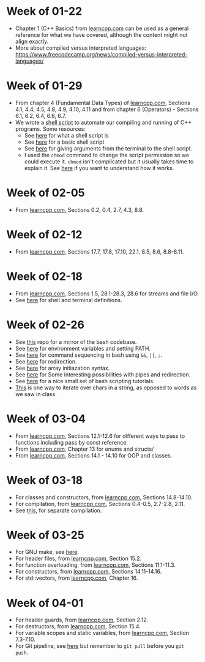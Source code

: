 # Week of 01-22
- Chapter 1 (C++ Basics) from [learncpp.com](https://www.learncpp.com/) can be used as a general reference for what we have covered, although the content might not align exactly.
- More about compiled versus interpreted languages: https://www.freecodecamp.org/news/compiled-versus-interpreted-languages/


# Week of 01-29
- From chapter 4 (Fundamental Data Types) of [learncpp.com](https://www.learncpp.com/), Sections 4.1, 4.4, 4.5, 4.8, 4.9, 4.10, 4.11 
and from chapter 6 (Operators) - Sections 6.1, 6.2, 6.4, 6.6, 6.7.
- We wrote a [shell script](./01-31/compandrun.sh) to automate our compiling and running of C++ programs. Some resources:
    + See [here](https://www.techtarget.com/searchdatacenter/definition/shell-script) for what a shell script is
    + See [here](https://www.shellscript.sh/first.html#home) for a basic shell script
    + See [here](https://www.digitalocean.com/community/tutorials/read-command-line-arguments-in-shell-scripts) for giving arguments from the terminal to the shell script.
    + I used the `chmod` command to change the script permission so we could execute it. `chmod` isn't complicated but it usually takes time to explain it. See [here](https://opensource.com/article/19/8/linux-chmod-command) if you want to understand how it works.

# Week of 02-05
- From [learncpp.com](https://www.learncpp.com/), Sections 0.2, 0.4, 2.7, 4.3, 8.8.

# Week of 02-12
- From [learncpp.com](https://www.learncpp.com/), Sections 17.7, 17.8, 17.10, 22.1, 8.5, 8.6, 8.8-8.11.

# Week of 02-18
- From [learncpp.com](https://www.learncpp.com/), Sections 1.5, 28.1-28.3, 28.6 for streams and file I/O.
- See [here](https://linuxcommand.org/lc3_lts0010.php) for shell and terminal definitions.

# Week of 02-26
- See [this](https://github.com/bminor/bash) repo for a mirror of the bash codebase.
- See [here](https://opensource.com/article/19/8/what-are-environment-variables) for environment variables and setting PATH.
- See [here](https://frnn.medium.com/understanding-and-in-linux-bash-navigating-command-sequences-like-a-pro-fe5e72489da1) for command sequencing in bash using `&&`, `||`, `;`.
- See [here](https://www.howtogeek.com/435903/what-are-stdin-stdout-and-stderr-on-linux/) for redirection.
- See [here](https://en.cppreference.com/w/c/language/array_initialization) for array initiazation syntax.
- See [here](https://www.linkedin.com/pulse/mastering-pipes-linux-comprehensive-guide-examples-muhammad-shafique/) for Some interesting possibilities with pipes and redirection.
- See [here](https://ryanstutorials.net/bash-scripting-tutorial/) for a nice small set of bash scripting tutorials.
- [This](https://www.tutorialkart.com/bash-shell-scripting/bash-iterate-over-characters-in-string/#gsc.tab=0) is one way to iterate over chars in a string, as opposed to words as we saw in class.

# Week of 03-04
- From [learncpp.com](https://www.learncpp.com/), Sections 12.1-12.6 for different ways to pass to functions including pass by const reference.
- From [learncpp.com](https://www.learncpp.com/), Chapter 13 for enums and structs/
- From [learncpp.com](https://www.learncpp.com/), Sections 14.1 - 14.10 for OOP and classes.

# Week of 03-18
- For classes and constructors, from [learncpp.com](https://www.learncpp.com/), Sections 14.8-14.10.
- For compilation, from [learncpp.com](https://www.learncpp.com/), Sections 0.4-0.5, 2.7-2.8, 2.11.
- See [this](https://www2.cs.sfu.ca/CourseCentral/125/tjd/separate_compile_RGB_color.html), for separate compilation.

# Week of 03-25
- For GNU make, see [here](https://earthly.dev/blog/g++-makefile/).
- For header files, from [learncpp.com](https://www.learncpp.com/), Section 15.2.
- For function overloading, from [learncpp.com](https://www.learncpp.com/), Sections 11.1-11.3.
- For constructors, from [learncpp.com](https://www.learncpp.com/), Sections 14.11-14.16.
- For std::vectors, from [learncpp.com](https://www.learncpp.com/), Chapter 16.

# Week of 04-01
- For header guards, from [learncpp.com](https://www.learncpp.com/), Section 2.12.
- For destructors, from [learncpp.com](https://www.learncpp.com/), Section 15.4.
- For variable scopes and static variables, from [learncpp.com](https://www.learncpp.com/), Section 7.3-7.10.
- For Git pipeline, see [here](https://www.earthdatascience.org/workshops/intro-version-control-git/basic-git-commands/) but 
  remember to `git pull` before you `git push`.